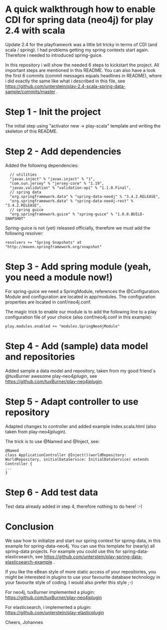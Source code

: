 # A quick walkthrough how to enable CDI for spring data (neo4j) for play 2.4 with scala

Update 2.4 for the playframeork was a little bit tricky in terms of CDI (and scala / spring). I had problems getting my spring contexts start again. Therefore i needed to introduced spring-guice.

In this repository i will show the needed 6 steps to kickstart the project. All important steps are mentioned in this README.
You can also have a look the first 6 commits (commit messages equals headlines in README), where i did exactly the same like what i described in this file, see https://github.com/unterstein/play-2.4-scala-spring-data-sample/commits/master .

# Step 1 - Init the project

The initial step using "activator new -> play-scala" template and writing the skeleton of this README.


# Step 2 - Add dependencies

Added the following dependencies:

```
  // utilities
  "javax.inject" % "javax.inject" % "1",
  "com.sun.jersey" % "jersey-core" % "1.19",
  "javax.validation" % "validation-api" % "1.1.0.Final",
  // spring data
  "org.springframework.data" % "spring-data-neo4j" % "3.4.2.RELEASE",
  "org.springframework.data" % "spring-data-neo4j-rest" % "3.4.2.RELEASE",
  // spring guice
  "org.springframework.guice" % "spring-guice" % "1.0.0.BUILD-SNAPSHOT"
```

Spring-guice is not (yet) released officially, therefore we must add the following resolver:

```
resolvers += "Spring Snapshots" at "http://maven.springframework.org/snapshot"
```


# Step 3 - Add spring module (yeah, you need a module now!)

For spring-guice we need a SpringModule, references the @Configuration. Module and configuration are located in app/modules.
The configuration properties are located in conf/neo4j.conf.

The magic trick to enable our module is to add the following line to a play configuration file of your choice (also conf/neo4j.conf in this example):

```
play.modules.enabled += "modules.SpringNeo4jModule"
```


# Step 4 - Add (sample) data model and repositories

Added sample a data model and repository, taken from my good friend`s @tuxBurner awesome play-neo4jplugin, see https://github.com/tuxBurner/play-neo4jplugin.


# Step 5 - Adapt controller to use repository

Adapted changes to controller and added example index.scala.html (also taken from play-neo4jplugin).

The trick is to use @Named and @Inject, see:
```
@Named
class ApplicationController @Inject()(worldRepository: WorldRepository, initialDataService: InitialDataService) extends Controller {
...
}
```


# Step 6 - Add test data

Test data already added in step 4, therefore nothing to do here! :-)


# Conclusion

We saw how to initialize and start our spring context for spring-data, in this example for spring-data-neo4j. You can use this template for (nearly) all spring-data projects.
For example you could use this for spring-data-elasticsearch, see https://github.com/unterstein/play-spring-data-elasticsearch-example .

If you like the eBean style of more static access of your repositories, you might be interested in plugins to use your favourite database technology in your favourite style of coding.
I would also prefer this style ;-)

For neo4j, tuxBurner implemented a plugin: https://github.com/tuxBurner/play-neo4jplugin

For elasticsearch, i implemented a plugin: https://github.com/unterstein/play-elasticplugin


Cheers,
Johannes
